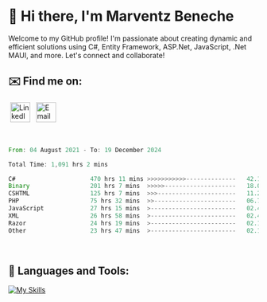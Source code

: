 # 👋 Hi there, I'm Marventz Beneche

Welcome to my GitHub profile! I'm passionate about creating dynamic and efficient solutions using C#, Entity Framework, ASP.Net, JavaScript, .Net MAUI, and more. Let's connect and collaborate!

## ✉️ Find me on:
 <a href="https://linkedin.com/in/benechem" target="_blank" rel="noopener noreferrer"> <img src="https://icons.iconarchive.com/icons/limav/flat-gradient-social/512/Linkedin-icon.png" alt="LinkedIn" height="40" style="vertical-align:top; margin:4px"></a>
 <a href="mailto:info@benechem.co"> <img src="https://icons.iconarchive.com/icons/dtafalonso/android-lollipop/512/Gmail-icon.png" alt="Email" height="40" style="vertical-align:top; margin:4px"></a>
</p>

<br/>
<!--START_SECTION:waka-->

```rust
From: 04 August 2021 - To: 19 December 2024

Total Time: 1,091 hrs 2 mins

C#                     470 hrs 11 mins >>>>>>>>>>>--------------   42.18 %
Binary                 201 hrs 7 mins  >>>>>--------------------   18.04 %
CSHTML                 125 hrs 7 mins  >>>----------------------   11.22 %
PHP                    75 hrs 32 mins  >>-----------------------   06.78 %
JavaScript             27 hrs 15 mins  >------------------------   02.44 %
XML                    26 hrs 58 mins  >------------------------   02.42 %
Razor                  24 hrs 19 mins  >------------------------   02.18 %
Other                  23 hrs 47 mins  >------------------------   02.13 %
```

<!--END_SECTION:waka-->
<br />

## 🧰 Languages and Tools:

[![My Skills](https://skillicons.dev/icons?i=js,html,css,cs,java,php,mysql,dotnet,bootstrap,visualstudio,vscode,androidstudio,azure,xd,wordpress,raspberrypi)](https://skillicons.dev)
<br />

